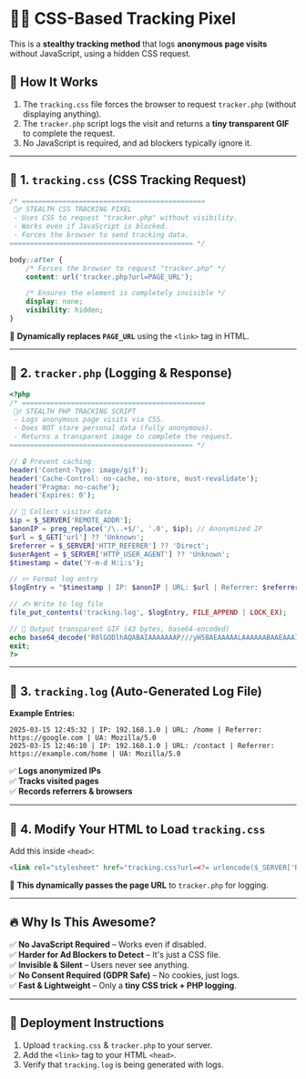 # 🕵️‍♂️ CSS-Based Tracking Pixel

This is a **stealthy tracking method** that logs **anonymous page visits** without JavaScript, using a hidden CSS request.

## 📌 How It Works
1. The `tracking.css` file forces the browser to request `tracker.php` (without displaying anything).
2. The `tracker.php` script logs the visit and returns a **tiny transparent GIF** to complete the request.
3. No JavaScript is required, and ad blockers typically ignore it.

---

## 📄 1. `tracking.css` (CSS Tracking Request)

```css
/* =============================================
 🕵️‍♂️ STEALTH CSS TRACKING PIXEL
 - Uses CSS to request "tracker.php" without visibility.
 - Works even if JavaScript is blocked.
 - Forces the browser to send tracking data.
============================================= */

body::after {
    /* Forces the browser to request "tracker.php" */
    content: url('tracker.php?url=PAGE_URL');

    /* Ensures the element is completely invisible */
    display: none;
    visibility: hidden;
}
```

🔹 **Dynamically replaces `PAGE_URL`** using the `<link>` tag in HTML.

---

## 📄 2. `tracker.php` (Logging & Response)

```php
<?php
/* =============================================
 🕵️‍♂️ STEALTH PHP TRACKING SCRIPT
 - Logs anonymous page visits via CSS.
 - Does NOT store personal data (fully anonymous).
 - Returns a transparent image to complete the request.
============================================= */

// 🔒 Prevent caching
header('Content-Type: image/gif');
header('Cache-Control: no-cache, no-store, must-revalidate');
header('Pragma: no-cache');
header('Expires: 0');

// 📌 Collect visitor data
$ip = $_SERVER['REMOTE_ADDR'];
$anonIP = preg_replace('/\..+$/', '.0', $ip); // Anonymized IP
$url = $_GET['url'] ?? 'Unknown';
$referrer = $_SERVER['HTTP_REFERER'] ?? 'Direct';
$userAgent = $_SERVER['HTTP_USER_AGENT'] ?? 'Unknown';
$timestamp = date('Y-m-d H:i:s');

// ✏️ Format log entry
$logEntry = "$timestamp | IP: $anonIP | URL: $url | Referrer: $referrer | UA: $userAgent" . PHP_EOL;

// ✍️ Write to log file
file_put_contents('tracking.log', $logEntry, FILE_APPEND | LOCK_EX);

// 🎨 Output transparent GIF (43 bytes, base64-encoded)
echo base64_decode('R0lGODlhAQABAIAAAAAAAP///yH5BAEAAAAALAAAAAABAAEAAAIBRAA7');
exit;
?>
```

---

## 📄 3. `tracking.log` (Auto-Generated Log File)

**Example Entries:**
```
2025-03-15 12:45:32 | IP: 192.168.1.0 | URL: /home | Referrer: https://google.com | UA: Mozilla/5.0
2025-03-15 12:46:10 | IP: 192.168.1.0 | URL: /contact | Referrer: https://example.com/home | UA: Mozilla/5.0
```

✅ **Logs anonymized IPs**  
✅ **Tracks visited pages**  
✅ **Records referrers & browsers**  

---

## 📄 4. Modify Your HTML to Load `tracking.css`

Add this inside `<head>`:

```html
<link rel="stylesheet" href="tracking.css?url=<?= urlencode($_SERVER['REQUEST_URI']) ?>">
```

🔹 **This dynamically passes the page URL** to `tracker.php` for logging.

---

## 🔥 Why Is This Awesome?
✅ **No JavaScript Required** – Works even if disabled.  
✅ **Harder for Ad Blockers to Detect** – It's just a CSS file.  
✅ **Invisible & Silent** – Users never see anything.  
✅ **No Consent Required (GDPR Safe)** – No cookies, just logs.  
✅ **Fast & Lightweight** – Only a **tiny CSS trick + PHP logging**.  

---

## 🚀 Deployment Instructions
1. Upload `tracking.css` & `tracker.php` to your server.
2. Add the `<link>` tag to your HTML `<head>`.
3. Verify that `tracking.log` is being generated with logs.
